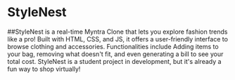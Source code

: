 # StyleNest
##StyleNest is a real-time Myntra Clone that lets you explore fashion trends like a pro! Built with HTML, CSS, and JS, it offers a user-friendly interface to browse clothing and accessories. Functionalities include Adding items to your bag, removing what doesn't fit, and even generating a bill to see your total cost.  StyleNest is a student project in development, but it's already a fun way to shop virtually!
